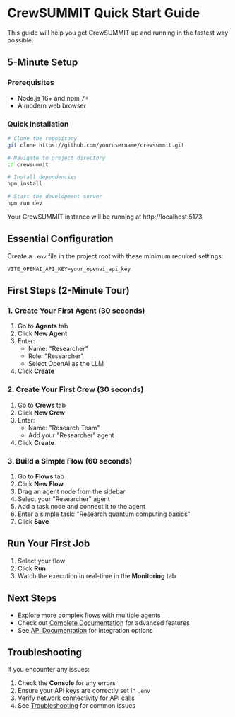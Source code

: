 
# CrewSUMMIT Quick Start Guide

This guide will help you get CrewSUMMIT up and running in the fastest way possible.

## 5-Minute Setup

### Prerequisites

- Node.js 16+ and npm 7+
- A modern web browser

### Quick Installation

```bash
# Clone the repository
git clone https://github.com/yourusername/crewsummit.git

# Navigate to project directory
cd crewsummit

# Install dependencies
npm install

# Start the development server
npm run dev
```

Your CrewSUMMIT instance will be running at http://localhost:5173

## Essential Configuration

Create a `.env` file in the project root with these minimum required settings:

```
VITE_OPENAI_API_KEY=your_openai_api_key
```

## First Steps (2-Minute Tour)

### 1. Create Your First Agent (30 seconds)

1. Go to **Agents** tab
2. Click **New Agent**
3. Enter:
   - Name: "Researcher"
   - Role: "Researcher"
   - Select OpenAI as the LLM
4. Click **Create**

### 2. Create Your First Crew (30 seconds)

1. Go to **Crews** tab
2. Click **New Crew**
3. Enter:
   - Name: "Research Team"
   - Add your "Researcher" agent
4. Click **Create**

### 3. Build a Simple Flow (60 seconds)

1. Go to **Flows** tab
2. Click **New Flow**
3. Drag an agent node from the sidebar
4. Select your "Researcher" agent
5. Add a task node and connect it to the agent
6. Enter a simple task: "Research quantum computing basics"
7. Click **Save**

## Run Your First Job

1. Select your flow
2. Click **Run**
3. Watch the execution in real-time in the **Monitoring** tab

## Next Steps

- Explore more complex flows with multiple agents
- Check out [Complete Documentation](./README.md) for advanced features
- See [API Documentation](./api/index.md) for integration options

## Troubleshooting

If you encounter any issues:

1. Check the **Console** for any errors
2. Ensure your API keys are correctly set in `.env`
3. Verify network connectivity for API calls
4. See [Troubleshooting](./troubleshooting.md) for common issues
